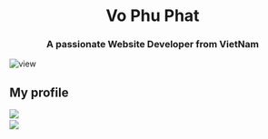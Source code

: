<h1 align="center" I'm <a href="https://100rabhcsmc.github.io/Me.io/" target="blank">
Vo Phu Phat</a></h1>
<h3 align="center">A passionate Website Developer from VietNam</h3>


![view](https://komarev.com/ghpvc/?username=genji-kun)

## My profile 

<img src="https://github-readme-stats.vercel.app/api?username=genji-kun&theme=tokyonight&show_icons=true&count_private=true"> &nbsp; 
<br/>
<img src="https://github-readme-stats.vercel.app/api/top-langs/?username=genji-kun&theme=tokyonight&langs_count=6">



